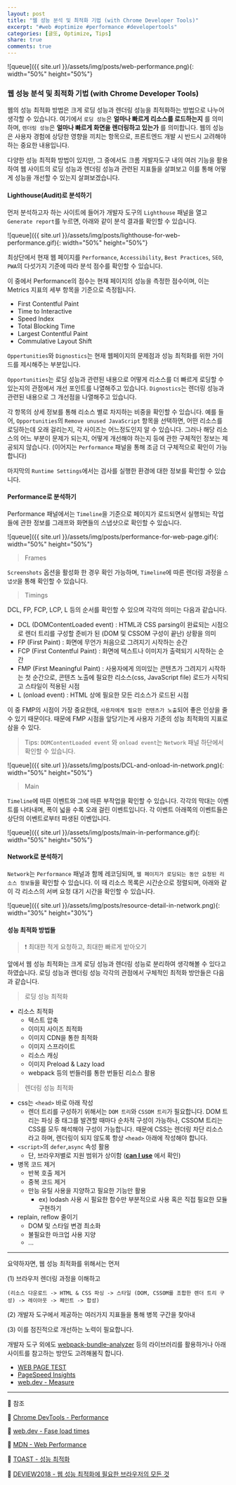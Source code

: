 ```yaml
---
layout: post
title: "웹 성능 분석 및 최적화 기법 (with Chrome Developer Tools)"
excerpt: "#web #optimize #performance #developertools"
categories: [글또, Optimize, Tips]
share: true
comments: true
---
```


![queue]({{ site.url }}/assets/img/posts/web-performance.png){: width="50%" height="50%"}

### 웹 성능 분석 및 최적화 기법 (with Chrome Developer Tools)

웹의 성능 최적화 방법은 크게 로딩 성능과 렌더링 성능을 최적화하는 방법으로 나누어 생각할 수 있습니다.
여기에서 `로딩 성능`은 **얼마나 빠르게 리소스를 로드하는지** 를 의미하며, `렌더링 성능`은 **얼마나 빠르게 화면을 렌더링하고 있는가** 를 의미합니다.
웹의 성능은 사용자 경험에 상당한 영향을 끼치는 항목으로, 프론트엔드 개발 시 반드시 고려해야 하는 중요한 내용입니다.

다양한 성능 최적화 방법이 있지만,
그 중에서도 크롬 개발자도구 내의 여러 기능을 활용하여 웹 사이트의 로딩 성능과 렌더링 성능과 관련된 지표들을 살펴보고 이를 통해 어떻게 성능을 개선할 수 있는지 살펴보겠습니다.

#### Lighthouse(Audit)로 분석하기

먼저 분석하고자 하는 사이트에 들어가 개발자 도구의 `Lighthouse` 패널을 열고 `Generate report`를 누르면, 아래와 같이 분석 결과를 확인할 수 있습니다.

![queue]({{ site.url }}/assets/img/posts/lighthouse-for-web-performance.gif){: width="50%" height="50%"}

최상단에서 현재 웹 페이지를 `Performance`, `Accessibility`, `Best Practices`, `SEO`, `PWA`의 다섯가지 기준에 따라 분석 점수를 확인할 수 있습니다.

이 중에서 Performance의 점수는 현재 페이지의 성능을 측정한 점수이며, 이는 Metrics 지표의 세부 항목을 기준으로 측정됩니다.

- First Contentful Paint
- Time to Interactive
- Speed Index
- Total Blocking Time
- Largest Contentful Paint
- Commulative Layout Shift

`Oppertunities`와 `Dignostics`는 현재 웹페이지의 문제점과 성능 최적화를 위한 가이드를 제시해주는 부분입니다.

`Opportunities`는 로딩 성능과 관련된 내용으로 어떻게 리소스를 더 빠르게 로딩할 수 있는지의 관점에서 개선 포인트를 나열해주고 있습니다. 
`Dignostics`는 렌더링 성능과 관련된 내용으로 그 개선점을 나열해주고 있습니다.

각 항목의 상세 정보를 통해 리소스 별로 차지하는 비중을 확인할 수 있습니다.
예를 들어, `Opportunities`의 `Remove unused JavaScript` 항목을 선택하면, 어떤 리소스를 로딩하는데 오래 걸리는지, 각 사이즈는 어느정도인지 알 수 있습니다.
그러나 해당 리소스의 어느 부분이 문제가 되는지, 어떻게 개선해야 하는지 등에 관한 구체적인 정보는 제공되지 않습니다. (이어지는 `Performance` 패널을 통해 조금 더 구체적으로 확인이 가능합니다)

마지막의 `Runtime Settings`에서는 검사를 실행한 환경에 대한 정보를 확인할 수 있습니다.

#### Performance로 분석하기

Performance 패널에서는 `Timeline`을 기준으로 페이지가 로드되면서 실행되는 작업들에 관한 정보를 그래프와 화면들의 스냅샷으로 확인할 수 있습니다.

![queue]({{ site.url }}/assets/img/posts/performance-for-web-page.gif){: width="50%" height="50%"}

> Frames

`Screenshots` 옵션을 활성화 한 경우 확인 가능하며, `Timeline`에 따른 렌더링 과정을 `스냅샷`을 통해 확인할 수 있습니다.

> Timings

DCL, FP, FCP, LCP, L 등의 순서를 확인할 수 있으며 각각의 의미는 다음과 같습니다.

- DCL (DOMContentLoaded event) : HTML과 CSS parsing이 완료되는 시점으로 렌더 트리를 구성할 준비가 된 (DOM 및 CSSOM 구성이 끝난) 상황을 의미
- FP (First Paint) : 화면에 무언가 처음으로 그려지기 시작하는 순간
- FCP (First Contentful Paint) : 화면에 텍스트나 이미지가 출력되기 시작하는 순간
- FMP (First Meaningful Paint) : 사용자에게 의미있는 콘텐츠가 그려지기 시작하는 첫 순간으로, 콘텐츠 노출에 필요한 리소스(css, JavaScript file) 로드가 시작되고 스타일이 적용된 시점
- L (onload event) : HTML 상에 필요한 모든 리소스가 로드된 시점

이 중 FMP의 시점이 가장 중요한데, `사용자에게 필요한 컨텐츠가 노출`되어 좋은 인상을 줄 수 있기 때문이다.
때문에 FMP 시점을 앞당기는게 사용자 기준의 성능 최적화의 지표로 삼을 수 있다.

> Tips: `DOMContentLoaded event` 와 `onload event`는 `Network` 패널 하단에서 확인할 수 있습니다.

![queue]({{ site.url }}/assets/img/posts/DCL-and-onload-in-network.png){: width="50%" height="50%"}

> Main

`Timeline`에 따른 이벤트와 그에 따른 부작업을 확인할 수 있습니다.
각각의 막대는 이벤트를 나타내며, 폭이 넓을 수록 오래 걸린 이벤트입니다.
각 이벤트 아래쪽의 이벤트들은 상단의 이벤트로부터 파생된 이벤입니다.

![queue]({{ site.url }}/assets/img/posts/main-in-performance.gif){: width="50%" height="50%"}

#### Network로 분석하기

`Network`는 `Performance` 패널과 함께 레코딩되며, `웹 페이지가 로딩되는 동안 요청된 리소스 정보들`을 확인할 수 있습니다.
이 때 리소스 목록은 시간순으로 정렬되며, 아래와 같이 각 리소스의 서버 요청 대기 시간을 확인할 수 있습니다.

![queue]({{ site.url }}/assets/img/posts/resource-detail-in-network.png){: width="30%" height="30%"}

#### 성능 최적화 방법들

> ❗ 최대한 적게 요청하고, 최대한 빠르게 받아오기

앞에서 웹 성능 최적화는 크게 로딩 성능과 렌더링 성능로 분리하여 생각해볼 수 있다고 하였습니다.
로딩 성능과 렌더링 성능 각각의 관점에서 구체적인 최적화 방안들은 다음과 같습니다.

> 로딩 성능 최적화

- 리소스 최적화
    - 텍스트 압축
    - 이미지 사이즈 최적화
    - 이미지 CDN을 통한 최적화
    - 이미지 스프라이트
    - 리소스 캐싱
    - 이미지 Preload & Lazy load
    - webpack 등의 번들러를 통한 번들된 리소스 활용
    
> 렌더링 성능 최적화

- css는 `<head>` 바로 아래 작성
     - 렌더 트리를 구성하기 위해서는 `DOM 트리`와 `CSSOM 트리`가 필요합니다.
     DOM 트리는 파싱 중 태그를 발견할 때마다 순차적 구성이 가능하나, CSSOM 트리는 CSS를 모두 해석해야 구성이 가능합니다.
     때문에 CSS는 렌더링 차단 리소스라고 하며, 렌더링이 되지 않도록 항상 `<head>` 아래에 작성해야 합니다.
- `<script>`의 `defer`,`async` 속성 활용
    - 단, 브라우저별로 지원 범위가 상이함 (**[can I use](https://caniuse.com)** 에서 확인)
- 병목 코드 제거
    - 반복 호출 제거
    - 중복 코드 제거
    - 만능 유틸 사용을 지양하고 필요한 기능만 활용
      - ex) lodash 사용 시 필요한 함수만 부분적으로 사용 혹은 직접 필요한 모듈 구현하기
- replain, reflow 줄이기
    - DOM 및 스타일 변경 최소화
    - 불필요한 마크업 사용 지양
    - ...

---

요약하자면, 웹 성능 최적화를 위해서는 먼저

(1) 브라우저 렌더링 과정을 이해하고

`(리소스 다운로드 -> HTML & CSS 파싱 -> 스타일 (DOM, CSSOM를 조합한 렌더 트리 구성) -> 레이아웃 -> 페인트 -> 합성)`

(2) 개발자 도구에서 제공하는 여러가지 지표들을 통해 병목 구간을 찾아내

(3) 이를 점진적으로 개선하는 노력이 필요합니다.

개발자 도구 외에도 [webpack-bundle-analyzer](https://www.npmjs.com/package/webpack-bundle-analyzer) 등의 라이브러리를 활용하거나
아래 사이트를 참고하는 방안도 고려해봄직 합니다.

- [WEB PAGE TEST](https://www.webpagetest.org/)
- [PageSpeed Insights](https://developers.google.com/speed/pagespeed/insights/)
- [web.dev - Measure](https://web.dev/measure/)

---

🔗 참조

📌 [Chrome DevTools - Performance](https://developers.google.com/web/tools/chrome-devtools/evaluate-performance)

📌 [web.dev - Fase load times](https://web.dev/fast)

📌 [MDN - Web Performance](https://developer.mozilla.org/en-US/docs/Learn/Performance)

📌 [TOAST - 성능 최적화](https://ui.toast.com/fe-guide/ko_PERFORMANCE)

📌 [DEVIEW2018 - 웹 성능 최적화에 필요한 브라우저의 모든 것](https://tv.naver.com/v/4578425)
